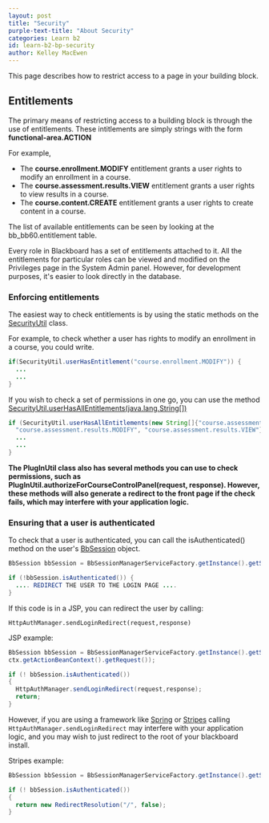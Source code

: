 ```yaml
---
layout: post
title: "Security" 
purple-text-title: "About Security"
categories: Learn b2
id: learn-b2-bp-security
author: Kelley MacEwen
---
```

This page describes how to restrict access to a page in your building block.

## Entitlements

The primary means of restricting access to a building block is through the use
of entitlements. These intitlements are simply strings with the form
**functional-area.ACTION**

For example,

  * The **course.enrollment.MODIFY** entitlement grants a user rights to modify an enrollment in a course.
  * The **course.assessment.results.VIEW** entitlement grants a user rights to view results in a course.
  * The **course.content.CREATE** entitlement grants a user rights to create content in a course.

The list of available entitlements can be seen by looking at the
bb_bb60.entitlement table.

Every role in Blackboard has a set of entitlements attached to it. All the
entitlements for particular roles can be viewed and modified on the Privileges
page in the System Admin panel. However, for development purposes, it's easier
to look directly in the database.

### Enforcing entitlements

The easiest way to check entitlements is by using the static methods on the
[SecurityUtil](https:////library.blackboard.com/ref/15c9ac3f-f10f-44bc-91f9-1556e05cc5b6/blackboard/platform/security/SecurityUtil.html) class.

For example, to check whether a user has rights to modify an enrollment in a course, you could write.

~~~ java
if(SecurityUtil.userHasEntitlement("course.enrollment.MODIFY")) {
  ...
  ...
}
~~~

If you wish to check a set of permissions in one go, you can use the method [SecurityUtil.userHasAllEntitlements(java.lang.String[])](https://library.blackboard.com/ref/15c9ac3f-f10f-44bc-91f9-1556e05cc5b6/blackboard/platform/security/SecurityUtil.html%23userHasAllEntitlements%28java.lang.String%5B%5D%29)

~~~ java
if (SecurityUtil.userHasAllEntitlements(new String[]{"course.assessment.results.DELETE",
  "course.assessment.results.MODIFY", "course.assessment.results.VIEW"})) {
  ...
  ...
}
~~~

**The PlugInUtil class also has several methods you can use to check permissions, such as PlugInUtil.authorizeForCourseControlPanel(request, response). However, these methods will also generate a redirect to the front page if the check fails, which may interfere with your application logic.**

### Ensuring that a user is authenticated

To check that a user is authenticated, you can call the isAuthenticated()
method on the user's [BbSession](https://library.blackboard.com/ref/15c9ac3f-f10f-44bc-91f9-1556e05cc5b6/blackboard/platform/session/BbSession.html) object.

~~~ java
BbSession bbSession = BbSessionManagerServiceFactory.getInstance().getSession(ctx.getActionBeanContext().getRequest());

if (!bbSession.isAuthenticated()) {
  .... REDIRECT THE USER TO THE LOGIN PAGE ....
}
~~~

If this code is in a JSP, you can redirect the user by calling:

~~~ http
HttpAuthManager.sendLoginRedirect(request,response)
~~~

JSP example:
~~~ java
BbSession bbSession = BbSessionManagerServiceFactory.getInstance().getSession(
ctx.getActionBeanContext().getRequest());

if (! bbSession.isAuthenticated())
{
  HttpAuthManager.sendLoginRedirect(request,response);
  return;
}
~~~

However, if you are using a framework like
[Spring](https://www.springsource.org/) or
[Stripes](https://www.stripesframework.org/) calling
`HttpAuthManager.sendLoginRedirect` may interfere with your application logic,
and you may wish to just redirect to the root of your blackboard install.

Stripes example:

~~~ java
BbSession bbSession = BbSessionManagerServiceFactory.getInstance().getSession(ctx.getActionBeanContext().getRequest());

if (! bbSession.isAuthenticated())
{
  return new RedirectResolution("/", false);
}
~~~
